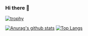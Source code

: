 ### Hi there 👋

[![trophy](https://github-profile-trophy.vercel.app/?username=kid2Ion&theme=onedark)](https://github.com/ryo-ma/github-profile-trophy)

[![Anurag's github stats](https://github-readme-stats.vercel.app/api?username=kid2Ion&count_private=true&theme=dracula)](https://github.com/anuraghazra/github-readme-stats)
[![Top Langs](https://github-readme-stats.vercel.app/api/top-langs/?username=kid2Ion&layout=compact&count_private=true&theme=dracula)](https://github.com/anuraghazra/github-readme-stats)

<!--
**kid2Ion/kid2Ion** is a ✨ _special_ ✨ repository because its `README.md` (this file) appears on your GitHub profile.

Here are some ideas to get you started:

- 🔭 I’m currently working on ...
- 🌱 I’m currently learning ...
- 👯 I’m looking to collaborate on ...
- 🤔 I’m looking for help with ...
- 💬 Ask me about ...
- 📫 How to reach me: ...
- 😄 Pronouns: ...
- ⚡ Fun fact: ...
-->
